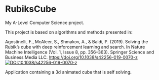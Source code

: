 # RubiksCube
My A-Level Computer Science project. 

This project is based on algorithms and methods presented in:

Agostinelli, F., McAleer, S., Shmakov, A., & Baldi, P. (2019). Solving the Rubik’s cube with deep reinforcement learning and search. In Nature Machine Intelligence (Vol. 1, Issue 8, pp. 356–363). Springer Science and Business Media LLC. https://doi.org/10.1038/s42256-019-0070-z
[![DOI:10.1038/s42256-019-0070-z](https://www.nature.com/articles/s42256-019-0070-z#citeas)](https://www.nature.com/articles/s42256-019-0070-z#citeas)


Application containing a 3d animated cube that is self solving.
